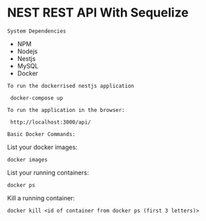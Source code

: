 # NEST REST API With Sequelize

`System Dependencies`
  * NPM
  * Nodejs
  * Nestjs
  * MySQL
  * Docker

`To run the dockerrised nestjs application`

```
 docker-compose up
```

`To run the application in the browser:`

```
 http://localhost:3000/api/
```

`Basic Docker Commands:`

List your docker images: 
```
docker images
```
List your running containers: 
```
docker ps
```

Kill a running container: 
```
docker kill <id of container from docker ps (first 3 letters)>
```